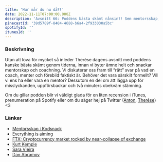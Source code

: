 ```yaml
---
title: 'Hur mår du nu då?!'
date: 2022-11-11T07:00:00.000Z
description: 'Avsnitt 66: Poddens bästa skämt nånsin?! Sen mentorsskap, coachning, förebilder och mycket annat!'
pinecastId: '39d5789f-8484-4688-b6a4-2f933030a5bc'
spotifyId: ''
itunesId: ''
---
```


### Beskrivning

Utan att lova för mycket så inleder Therése dagens avsnitt med poddens kanske bästa skämt genom tiderna, innan vi byter ämne helt och snackar mentorskap och coachning. Vi diskuterar oss fram till “rätt” svar på vad en coach, menter och förebild faktiskt är. Behöver det vara särskilt formellt? Vill vi ens ha eller vara en mentor? Dessutom en del om att lägga upp för misslyckanden, uppförsbackar och två minuters obekväm stämning.

Om du gillar podden blir vi väldigt glada för en liten recension i iTunes, prenumeration på Spotify eller om du säger hej på Twitter ([Anton](https://twitter.com/Awnton), [Therése](https://twitter.com/tkomstadius)) &lt;3

### Länkar

- [Mentorsskap i Kodsnack](https://kodsnack.se/240/)
- [Everything is aiming](https://nesslabs.com/everything-is-aiming)
- [FTX: Cryptocurrency market rocked by near-collapse of exchange](https://www.bbc.com/news/business-63564364)
- [Kurt Kemple](https://twitter.com/theworstdev)
- [Sara Vieira](https://twitter.com/NikkitaFTW)
- [Dan Abramov](https://twitter.com/dan_abramov)
